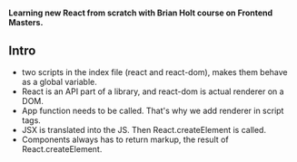 #### Learning new React from scratch with Brian Holt course on Frontend Masters.

## Intro
- two scripts in the index file (react and react-dom), makes them behave as a global variable. 
- React is an API part of a library, and react-dom is actual renderer on a DOM.
- App function needs to be called. That's why we add renderer in script tags.
- JSX is translated into the JS. Then React.createElement is called.
- Components always has to return markup, the result of React.createElement.